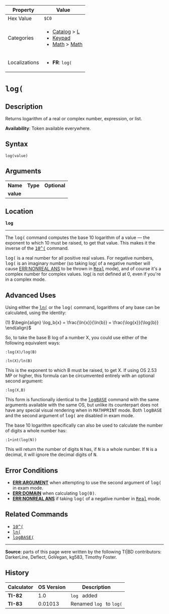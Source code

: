 | Property      | Value |
|---------------|-------|
| Hex Value     | `$C0`|
| Categories    | <ul><li>[Catalog](<../categories/Catalog.md>) > [L](<../categories/Catalog.md#L>)</li><li>[Keypad](<../categories/Keypad.md>)</li><li>[Math](<../categories/Math.md>) > [Math](<../categories/Math.md#Math>)</li></ul> |
| Localizations | <ul><li><b>FR</b>: `log(`</li></ul> |

# `log(`

## Description
Returns logarithm of a real or complex number, expression, or list.


<b>Availability</b>: Token available everywhere.

## Syntax
`log(value)`

## Arguments
<table>
<tr><th>Name</th><th>Type</th><th>Optional</th></tr>

<tr><td><b>value</b></td><td></td><td></td></tr>

</table>

## Location
<tt><kbd><b>log</b></kbd></tt>
<hr>

The <tt>log(</tt> command computes the base 10 logarithm of a value — the exponent to which 10 must be raised, to get that value. This makes it the inverse of the <tt><a href="10^(.md">10^(</a></tt> command.

<tt>log(</tt> is a real number for all positive real values. For negative numbers, <tt>log(</tt> is an imaginary number (so taking log( of a negative number will cause [ERR:NONREAL ANS](errors#nonrealans) to be thrown in <tt><a href="Real.md">Real</a></tt> mode), and of course it's a complex number for complex values. log( is not defined at 0, even if you're in a complex mode.

## Advanced Uses

Using either the <tt><a href="ln(.md">ln(</a></tt> or the <tt>log(</tt> command, logarithms of any base can be calculated, using the identity:

(1) $`\begin{align} \log_b{x} = \frac{\ln{x}}{\ln{b}} = \frac{\log{x}}{\log{b}} \end{align}`$ 

So, to take the base B log of a number X, you could use either of the following equivalent ways:

```ti-basic
:log(X)/log(B)
```

```ti-basic
:ln(X)/ln(B)
```

This is the exponent to which B must be raised, to get X. If using OS 2.53 MP or higher, this formula can be circumvented entirely with an optional second argument:

```ti-basic
:log(X,B)
```

This form is functionally identical to the <tt><a href="logBASE.md">logBASE</a></tt> command with the same arguments available with the same OS, but unlike its counterpart does not have any special visual rendering when in <tt>MATHPRINT</tt> mode. Both <tt>logBASE</tt> and the second argument of <tt>log(</tt> are disabled in exam mode.

The base 10 logarithm specifically can also be used to calculate the number of digits a whole number has:

```ti-basic
:1+int(log(N))
```

This will return the number of digits <tt>N</tt> has, if <tt>N</tt> is a whole number. If <tt>N</tt> is a decimal, it will ignore the decimal digits of <tt>N</tt>.

## Error Conditions

*   **[ERR:ARGUMENT](errors#argument)** when attempting to use the second argument of <tt>log(</tt> in exam mode.
*   **[ERR:DOMAIN](errors#domain)** when calculating <tt>log(0)</tt>.
*   **[ERR:NONREAL ANS](errors#nonrealans)** if taking <tt>log(</tt> of a negative number in <tt><a href="Real.md">Real</a></tt> mode.

## Related Commands

*   <tt><a href="10^(.md">10^(</a></tt>
*   <tt><a href="ln(.md">ln(</a></tt>
*   <tt><a href="logBASE(.md">logBASE(</a></tt>

* * *

**Source**: parts of this page were written by the following TI|BD contributors: DarkerLine, Deflect, GoVegan, kg583, Timothy Foster.

## History
| Calculator | OS Version | Description |
|------------|------------|-------------|
| <b>TI-82</b> | 1.0 | `log ` added |
| <b>TI-83</b> | 0.01013 | Renamed `log ` to `log(`


